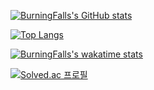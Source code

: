 
<!--
**BurningFalls/BurningFalls** is a ✨ _special_ ✨ repository because its `README.md` (this file) appears on your GitHub profile.

Here are some ideas to get you started:

- 🔭 I’m currently working on ...
- 🌱 I’m currently learning ...
- 👯 I’m looking to collaborate on ...
- 🤔 I’m looking for help with ...
- 💬 Ask me about ...
- 📫 How to reach me: ...
- 😄 Pronouns: ...
- ⚡ Fun fact: ...
-->

[![BurningFalls's GitHub stats](https://github-readme-stats.vercel.app/api?username=burningfalls&show_icons=true&theme=buefy)](https://github.com/burningfalls/github-readme-stats)

[![Top Langs](https://github-readme-stats.vercel.app/api/top-langs?username=burningfalls&layout=compact)](https://github.com/burningfalls/github-readme-stats)

[![BurningFalls's wakatime stats](https://github-readme-stats.vercel.app/api/wakatime?username=burningfalls)](https://github.com/burningfalls/github-readme-stats)

[![Solved.ac 프로필](http://mazassumnida.wtf/api/v2/generate_badge?boj=hithere314)](https://solved.ac/hithere314)


